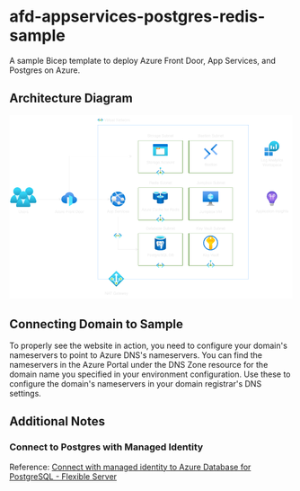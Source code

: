 # afd-appservices-postgres-redis-sample

A sample Bicep template to deploy Azure Front Door, App Services, and Postgres
on Azure.

## Architecture Diagram

![Architecture Diagram](./images/architecture-diagram.drawio.png)

## Connecting Domain to Sample

To properly see the website in action, you need to configure your domain's
nameservers to point to Azure DNS's nameservers. You can find the nameservers in
the Azure Portal under the DNS Zone resource for the domain name you specified
in your environment configuration. Use these to configure the domain's
nameservers in your domain registrar's DNS settings.

## Additional Notes

### Connect to Postgres with Managed Identity

Reference: [Connect with managed identity to Azure Database for PostgreSQL - Flexible Server](https://learn.microsoft.com/en-us/azure/postgresql/flexible-server/how-to-connect-with-managed-identity)
